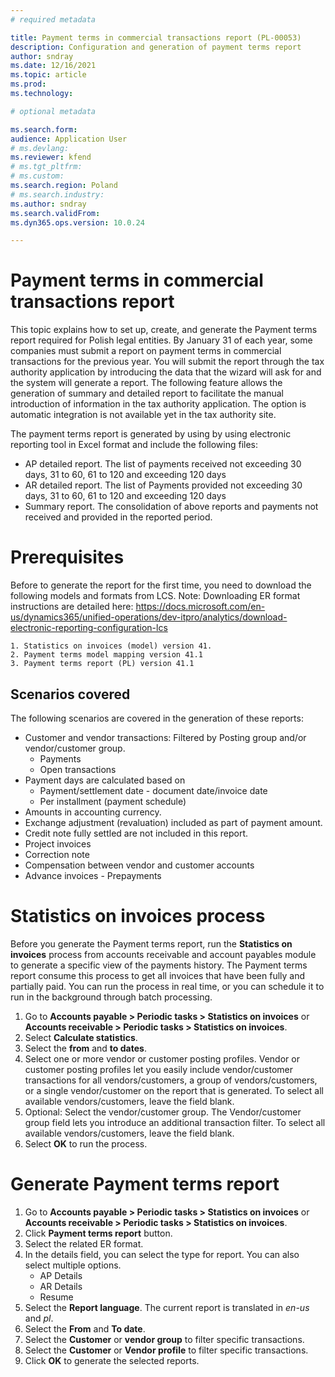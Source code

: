 ```yaml
---
# required metadata

title: Payment terms in commercial transactions report (PL-00053)
description: Configuration and generation of payment terms report
author: sndray
ms.date: 12/16/2021
ms.topic: article
ms.prod: 
ms.technology: 

# optional metadata

ms.search.form: 
audience: Application User
# ms.devlang: 
ms.reviewer: kfend
# ms.tgt_pltfrm: 
# ms.custom: 
ms.search.region: Poland
# ms.search.industry: 
ms.author: sndray
ms.search.validFrom: 
ms.dyn365.ops.version: 10.0.24

---
```


# Payment terms in commercial transactions report

This topic explains how to set up, create, and generate the Payment terms report required for Polish legal entities.
By January 31 of each year, some companies must submit a report on payment terms in commercial transactions for the previous year.  You will submit the report through the tax authority application by introducing the data that the wizard will ask for and the system will generate a report. 
The following feature allows the generation of summary and detailed report to facilitate the manual introduction of information in the tax authority application. The option is automatic integration is not available yet in the tax authority site. 

The payment terms report is generated by using by using electronic reporting tool in Excel format and include the following files:
- AP detailed report. The list of payments received not exceeding 30 days, 31 to 60, 61 to 120 and exceeding 120 days
- AR detailed report. The list of Payments provided not exceeding 30 days, 31 to 60, 61 to 120 and exceeding 120 days
- Summary report. The consolidation of above reports and payments not received and provided in the reported period.

# Prerequisites

Before to generate the report for the first time, you need to download the following models and formats from LCS. Note: Downloading ER format instructions are detailed here: https://docs.microsoft.com/en-us/dynamics365/unified-operations/dev-itpro/analytics/download-electronic-reporting-configuration-lcs 
	
	1. Statistics on invoices (model) version 41.
	2. Payment terms model mapping version 41.1
	3. Payment terms report (PL) version 41.1

## Scenarios covered

The following scenarios are covered in the generation of these reports:
- Customer and vendor transactions: Filtered by Posting group and/or vendor/customer group.
	- Payments
	- Open transactions
- Payment days are calculated based on 
	- Payment/settlement date - document date/invoice date
	- Per installment (payment schedule)
- Amounts in accounting currency.
- Exchange adjustment (revaluation) included as part of payment amount.
- Credit note fully settled are not included in this report.
- Project invoices
- Correction note
- Compensation between vendor and customer accounts
- Advance invoices - Prepayments

# Statistics on invoices process
Before you generate the Payment terms report, run the **Statistics on invoices** process from accounts receivable and account payables module to generate a specific view of the payments history. The Payment terms report consume this process to get all invoices that have been fully and partially paid. You can run the process in real time, or you can schedule it to run in the background through batch processing.

1. Go to **Accounts payable > Periodic tasks > Statistics on invoices** or **Accounts receivable > Periodic tasks > Statistics on invoices**.
2. Select **Calculate statistics**.
3. Select the **from** and **to dates**. 
4. Select one or more vendor or customer posting profiles. Vendor or customer posting profiles let you easily include vendor/customer transactions for all vendors/customers, a group of vendors/customers, or a single vendor/customer on the report that is generated. To select all available vendors/customers, leave the field blank.
5. Optional: Select the vendor/customer group. The Vendor/customer group field lets you introduce an additional transaction filter. To select all available vendors/customers, leave the field blank.
6. Select **OK** to run the process.


# Generate Payment terms report

1. Go to **Accounts payable > Periodic tasks > Statistics on invoices** or **Accounts receivable > Periodic tasks > Statistics on invoices**.
2. Click **Payment terms report** button.
3. Select the related ER format. 
4. In the details field, you can select the type for report. You can also select multiple options.
	- AP Details
	- AR Details
	- Resume
5. Select the **Report language**. The current report is translated in *en-us* and *pl*.
6. Select the **From** and **To date**.
7. Select the **Customer** or **vendor group** to filter specific transactions.
8. Select the **Customer** or **Vendor profile** to filter specific transactions.
9. Click **OK** to generate the selected reports.




